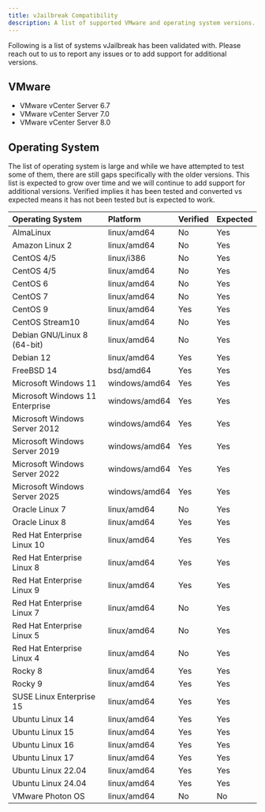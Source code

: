 ```yaml
---
title: vJailbreak Compatibility
description: A list of supported VMware and operating system versions.
---
```


Following is a list of systems vJailbreak has been validated with. Please reach out to us to report any issues or to add support for additional versions.

## VMware

* VMware vCenter Server 6.7
* VMware vCenter Server 7.0
* VMware vCenter Server 8.0

## Operating System

The list of operating system is large and while we have attempted
to test some of them, there are still gaps specifically with the older
versions. This list is expected to grow over time and we will continue to
add support for additional versions. Verified implies it has been tested and converted vs expected means it has not been tested but is expected to work.


| Operating System | Platform | Verified | Expected |
| :--- | :--- | :--- | :--- |
| AlmaLinux | linux/amd64 | No | Yes |
| Amazon Linux 2 | linux/amd64 | No | Yes |
| CentOS 4/5  | linux/i386 | No | Yes |
| CentOS 4/5  | linux/amd64 | No | Yes |
| CentOS 6  | linux/amd64 | No | Yes |
| CentOS 7 | linux/amd64 | No | Yes |
| CentOS 9 | linux/amd64 | Yes | Yes |
| CentOS Stream10 | linux/amd64 | No | Yes |
| Debian GNU/Linux 8 (64-bit) | linux/amd64 | No | Yes |
| Debian 12 | linux/amd64 | Yes | Yes |
| FreeBSD 14 | bsd/amd64 | Yes | Yes |
| Microsoft Windows 11 | windows/amd64 | Yes | Yes |
| Microsoft Windows 11 Enterprise | windows/amd64 | Yes | Yes |
| Microsoft Windows Server 2012 | windows/amd64 | Yes | Yes |
| Microsoft Windows Server 2019 | windows/amd64 | Yes | Yes |
| Microsoft Windows Server 2022 | windows/amd64 | Yes | Yes |
| Microsoft Windows Server 2025 | windows/amd64 | Yes | Yes |
| Oracle Linux 7 | linux/amd64 | No | Yes |
| Oracle Linux 8 | linux/amd64 | Yes | Yes |
| Red Hat Enterprise Linux 10 | linux/amd64 | Yes | Yes |
| Red Hat Enterprise Linux 8 | linux/amd64 | Yes | Yes |
| Red Hat Enterprise Linux 9 | linux/amd64 | Yes | Yes |
| Red Hat Enterprise Linux 7 | linux/amd64 | No | Yes |
| Red Hat Enterprise Linux 5 | linux/amd64 | No | Yes |
| Red Hat Enterprise Linux 4 | linux/amd64 | No | Yes |
| Rocky 8 | linux/amd64 | Yes | Yes |
| Rocky 9 | linux/amd64 | Yes | Yes |
| SUSE Linux Enterprise 15 | linux/amd64 | Yes | Yes |
| Ubuntu Linux 14 | linux/amd64 | Yes | Yes |
| Ubuntu Linux 15 | linux/amd64 | Yes | Yes |
| Ubuntu Linux 16 | linux/amd64 | Yes | Yes |
| Ubuntu Linux 17 | linux/amd64 | Yes | Yes |
| Ubuntu Linux 22.04 | linux/amd64 | Yes | Yes |
| Ubuntu Linux 24.04 | linux/amd64 | Yes | Yes |
| VMware Photon OS  | linux/amd64 | No | No |


